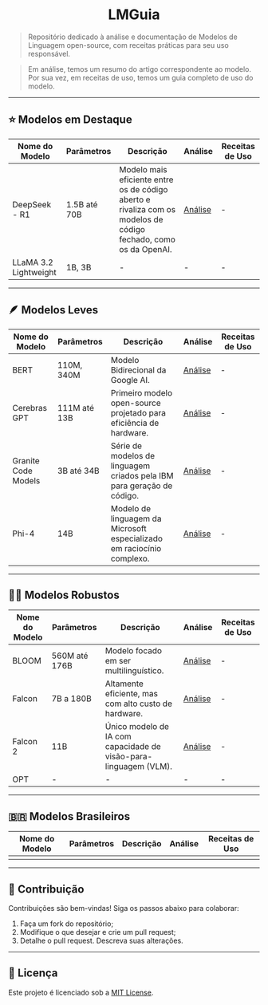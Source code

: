 <h1 align="center">LMGuia</h1>

> Repositório dedicado à análise e documentação de Modelos de Linguagem open-source, com receitas práticas para seu uso responsável.

> Em análise, temos um resumo do artigo correspondente ao modelo.<br>
> Por sua vez, em receitas de uso, temos um guia completo de uso do modelo.

---
## ⭐ Modelos em Destaque

| Nome do Modelo | Parâmetros | Descrição | Análise | Receitas de Uso |
|----------------|------------|-----------|---------|----------|
| DeepSeek - R1 | 1.5B até 70B | Modelo mais eficiente entre os de código aberto e rivaliza com os modelos de código fechado, como os da OpenAI. |[Análise](./modelos/deepSeek/deepSeekR1.md) | - |
| LLaMA 3.2 Lightweight      | 1B, 3B | - | - | - |

---
## 🪶 Modelos Leves  

|   Nome do Modelo  | Parâmetros    | Descrição                 | Análise | Receitas de Uso |
|-------------------|---------------|---------------------------|---------|----------|
| BERT              | 110M, 340M    | Modelo Bidirecional da Google AI. | [Análise](./modelos/bert/bertModel.md) | -       |
| Cerebras GPT      | 111M até 13B  | Primeiro modelo open-source projetado para eficiência de hardware. | [Análise](./modelos/cerebras/cerebrasGPT.md) | - |
| Granite Code Models | 3B até 34B  | Série de modelos de linguagem criados pela IBM para geração de código. | [Análise](./modelos/granite/graniteModels.md) | - |
| Phi-4             | 14B | Modelo de linguagem da Microsoft especializado em raciocínio complexo. | [Análise](./modelos/phi/phi4.md) | -        |

---
## 🏋️‍♂️ Modelos Robustos  

| Nome do Modelo | Parâmetros   |  Descrição  | Análise | Receitas de Uso |
|----------------|--------------|-------------|---------|----------|
| BLOOM | 560M até 176B | Modelo focado em ser multilinguístico. | [Análise](./modelos/bloom/bloomModel.md) | -        |
| Falcon         | 7B a 180B    | Altamente eficiente, mas com alto custo de hardware. | [Análise](./modelos/falcon/falconModel.md) | -        |
| Falcon 2        | 11B | Único modelo de IA com capacidade de visão-para-linguagem (VLM). | [Análise](./modelos/falcon/falcon2.md) | -        |
| OPT            | -            | -           | -       | -        |

---
## 🇧🇷 Modelos Brasileiros  

|   Nome do Modelo  | Parâmetros   | Descrição | Análise | Receitas de Uso |
|-------------------|--------------|---------- |---------|----------|
|                   |              |           |         |          |

---
## 🤝 Contribuição  
Contribuições são bem-vindas! Siga os passos abaixo para colaborar:  

1. Faça um fork do repositório;  
2. Modifique o que desejar e crie um pull request;  
3. Detalhe o pull request. Descreva suas alterações.  

---
## 📜 Licença  
Este projeto é licenciado sob a [MIT License](LICENSE).
